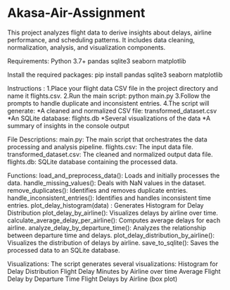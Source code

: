 # Akasa-Air-Assignment
This project analyzes flight data to derive insights about delays, airline performance, and scheduling patterns. It includes data cleaning, normalization, analysis, and visualization components.

Requirements:
Python 3.7+
pandas
sqlite3
seaborn
matplotlib

Install the required packages:
pip install pandas sqlite3 seaborn matplotlib

Instructions :
1.Place your flight data CSV file in the project directory and name it flights.csv.
2.Run the main script: python main.py
3.Follow the prompts to handle duplicate and inconsistent entries.
4.The script will generate:
    *A cleaned and normalized CSV file: transformed_dataset.csv
    *An SQLite database: flights.db
    *Several visualizations of the data
    *A summary of insights in the console output

File Descriptions:
main.py: The main script that orchestrates the data processing and analysis pipeline.
flights.csv: The input data file.
transformed_dataset.csv: The cleaned and normalized output data file.
flights.db: SQLite database containing the processed data.

Functions:
load_and_preprocess_data(): Loads and initially processes the data.
handle_missing_values(): Deals with NaN values in the dataset.
remove_duplicates(): Identifies and removes duplicate entries.
handle_inconsistent_entries(): Identifies and handles inconsistent time entries.
plot_delay_histogram(data) : Generates Histogram for Delay Distribution
plot_delay_by_airline(): Visualizes delays by airline over time.
calculate_average_delay_per_airline(): Computes average delays for each airline.
analyze_delay_by_departure_time(): Analyzes the relationship between departure time and delays.
plot_delay_distribution_by_airline(): Visualizes the distribution of delays by airline.
save_to_sqlite(): Saves the processed data to an SQLite database.

Visualizations:
The script generates several visualizations:
Histogram for Delay Distribution
Flight Delay Minutes by Airline over time
Average Flight Delay by Departure Time
Flight Delays by Airline (box plot)
